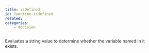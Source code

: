 ```yaml
---
title: isDefined
id: function-isdefined
related:
categories:
    - decision
---
```


Evaluates a string value to determine whether the variable
        named in it exists.